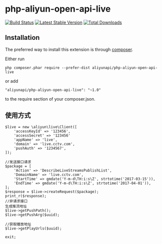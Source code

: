 # php-aliyun-open-api-live

[![Build Status](https://travis-ci.org/aliyunapi/php-aliyun-open-api-live.svg?branch=master)](https://travis-ci.org/aliyunapi/php-aliyun-open-api-live)
[![Latest Stable Version](https://poser.pugx.org/aliyunapi/php-aliyun-open-api-live/v/stable.png)](https://packagist.org/packages/aliyunapi/php-aliyun-open-api-live)
[![Total Downloads](https://poser.pugx.org/aliyunapi/php-aliyun-open-api-live/downloads.png)](https://packagist.org/packages/aliyunapi/php-aliyun-open-api-live)

Installation
------------

The preferred way to install this extension is through [composer](http://getcomposer.org/download/).

Either run

```
php composer.phar require --prefer-dist aliyunapi/php-aliyun-open-api-live
```

or add

```
"aliyunapi/php-aliyun-open-api-live": "~1.0"
```

to the require section of your composer.json.

使用方式
------------
```
$live = new \aliyun\live\Client([
    'accessKeyId' => '123456',
    'accessSecret' => '123456'
    'appName' => 'live',
    'domain' => 'live.cctv.com',
    'pushAuth' => '1234567',
]);

//发送接口请求
$package = [
    'Action' => 'DescribeLiveStreamsPublishList',
    'DomainName' => 'live.cctv.com',
    'StartTime' => gmdate('Y-m-d\TH:i:s\Z', strtotime('2017-03-15')),
    'EndTime' => gmdate('Y-m-d\TH:i:s\Z', strtotime('2017-04-01')),
];
$response = $live->createRequest($package);
print_r($response);
//非请求接口
生成推流地址
$live->getPushPath();
$live->getPushArg($uuid);

//获取播放地址
$live->getPlayUrls($uuid);

exit;
```
